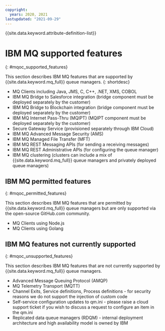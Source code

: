 ```yaml
---
copyright:
  years: 2020, 2021
lastupdated: "2021-09-29"
---
```


{{site.data.keyword.attribute-definition-list}}

# IBM MQ supported features
{: #mqoc_supported_features}

This section describes IBM MQ features that are supported by {{site.data.keyword.mq_full}} queue managers.
{: shortdesc}

- MQ Clients including Java, JMS, C, C++, .NET, XMS, COBOL
- IBM MQ Bridge to Salesforce integration (bridge component must be deployed separately by the customer)
- IBM MQ Bridge to Blockchain integration (bridge component must be deployed separately by the customer)
- IBM MQ Internet Pass-Thru (MQIPT) (MQIPT component must be deployed separately by the customer)
- Secure Gateway Service (provisioned separately through IBM Cloud)
- IBM MQ Advanced Message Security (AMS)
- IBM MQ Managed File Transfer (MFT)
- IBM MQ REST Messaging APIs (for sending a receiving messages)
- IBM MQ REST Administrative APIs (for configuring the queue manager)
- IBM MQ clustering (clusters can include a mix of {{site.data.keyword.mq_full}} queue managers and privately deployed queue managers)

## IBM MQ permitted features
{: #mqoc_permitted_features}

This section describes IBM MQ features that are permitted by {{site.data.keyword.mq_full}} queue managers but are only supported via the open-source GitHub.com community.

- MQ Clients using Node.js
- MQ Clients using Golang

## IBM MQ features not currently supported
{: #mqoc_unsupported_features}

This section describes IBM MQ features that are not currently supported by {{site.data.keyword.mq_full}} queue managers.

- Advanced Message Queuing Protocol (AMQP)
- MQ Telemetry Transport (MQTT)
- Channel Exits, Service definitions, Process definitions - for security reasons we do not support the injection of custom code
- Self-service configuration updates to qm.ini - please raise a cloud support ticket if you wish to discuss a request to configure an item in the qm.ini
- Replicated data queue managers (RDQM) - internal deployment architecture and high availability model is owned by IBM
